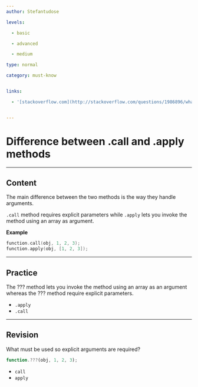 ```yaml
---
author: Stefantudose

levels:

  - basic

  - advanced

  - medium

type: normal

category: must-know


links:

  - '[stackoverflow.com](http://stackoverflow.com/questions/1986896/what-is-the-difference-between-call-and-apply){website}'


---
```


# Difference between **.call** and **.apply** methods

---
## Content

The main difference between the two methods is the way they handle arguments.

`.call` method requires explicit parameters while `.apply` lets you invoke the method using an array as argument.

**Example**

```c++
function.call(obj, 1, 2, 3);
function.apply(obj, [1, 2, 3]);
```

---
## Practice

The ??? method lets you invoke the method using an array as an argument whereas the ??? method require explicit parameters.


* `.apply`
* `.call`

---
## Revision

What must be used so explicit arguments are required?
```javascript
function.???(obj, 1, 2, 3);
```


* `call`
* `apply`

